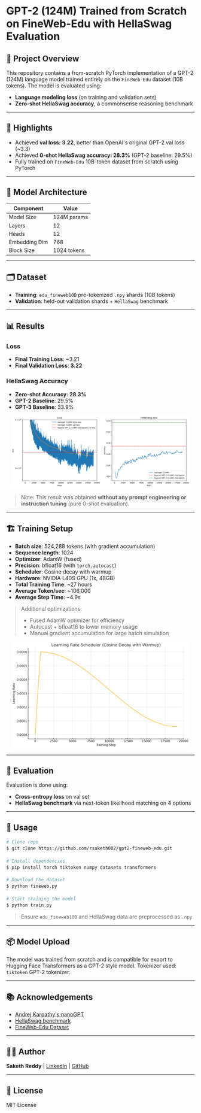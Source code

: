 # GPT-2 (124M) Trained from Scratch on FineWeb-Edu with HellaSwag Evaluation

## 📌 Project Overview

This repository contains a from-scratch PyTorch implementation of a GPT-2 (124M) language model trained entirely on the `FineWeb-Edu` dataset (10B tokens). The model is evaluated using:

- **Language modeling loss** (on training and validation sets)
- **Zero-shot HellaSwag accuracy**, a commonsense reasoning benchmark

---

## 🚀 Highlights

- Achieved **val loss: 3.22**, better than OpenAI's original GPT-2 val loss (\~3.3)
- Achieved **0-shot HellaSwag accuracy: 28.3%** (GPT-2 baseline: 29.5%)
- Fully trained on `FineWeb-Edu` 10B-token dataset from scratch using PyTorch

---

## 🧠 Model Architecture

| Component     | Value       |
| ------------- | ----------- |
| Model Size    | 124M params |
| Layers        | 12          |
| Heads         | 12          |
| Embedding Dim | 768         |
| Block Size    | 1024 tokens |

---

## 🗂️ Dataset

- **Training**: `edu_fineweb10B` pre-tokenized `.npy` shards (10B tokens)
- **Validation**: held-out validation shards + `HellaSwag` benchmark

---

## 📊 Results

### Loss

- **Final Training Loss**: \~3.21
- **Final Validation Loss**: **3.22**

### HellaSwag Accuracy

- **Zero-shot Accuracy**: **28.3%**
- **GPT-2 Baseline**: 29.5%
- **GPT-3 Baseline**: 33.9%

<p align="center">
  <img src="eval.png" alt="Train and validation Loss - HeHellaSwag Acc Curves and " width="480">
</p>

> Note: This result was obtained **without any prompt engineering or instruction tuning** (pure 0-shot evaluation).

---

## 🏗️ Training Setup

- **Batch size**: 524,288 tokens (with gradient accumulation)
- **Sequence length**: 1024
- **Optimizer**: AdamW (fused)
- **Precision**: bfloat16 (with `torch.autocast`)
- **Scheduler**: Cosine decay with warmup
- **Hardware**: NVIDIA L40S GPU (1x, 48GB)
- **Total Training Time**: \~27 hours
- **Average Token/sec**: \~106,000
- **Average Step Time**: \~4.9s

> Additional optimizations:
>
> - Fused AdamW optimizer for efficiency
> - Autocast + bfloat16 to lower memory usage
> - Manual gradient accumulation for large batch simulation

<p align="center">
  <img src="lr_scheduler.png" alt="Learning Rate Schedule" width="480">
</p>

---

## 🧪 Evaluation

Evaluation is done using:

- **Cross-entropy loss** on val set
- **HellaSwag benchmark** via next-token likelihood matching on 4 options

---

## 🧾 Usage

```bash
# Clone repo
$ git clone https://github.com/rsaketh002/gpt2-fineweb-edu.git

# Install dependencies
$ pip install torch tiktoken numpy datasets transformers

# Download the dataset
$ python fineweb.py

# Start training the model
$ python train.py

```

> Ensure `edu_fineweb10B` and HellaSwag data are preprocessed as `.npy`

---

## 📦 Model Upload

The model was trained from scratch and is compatible for export to Hugging Face Transformers as a GPT-2 style model. Tokenizer used: `tiktoken` GPT-2 tokenizer.

---

## 📚 Acknowledgements

- [Andrej Karpathy's nanoGPT](https://github.com/karpathy/nanoGPT)
- [HellaSwag benchmark](https://rowanzellers.com/hellaswag/)
- [FineWeb-Edu Dataset](https://huggingface.co/datasets/fineweb)

---

## 🧑‍💻 Author

**Saketh Reddy** | [LinkedIn](https://www.linkedin.com/in/gandeed-saketh-reddy-a1077a200/) | [GitHub](https://github.com/rsaketh002)

---

## 📜 License

MIT License
